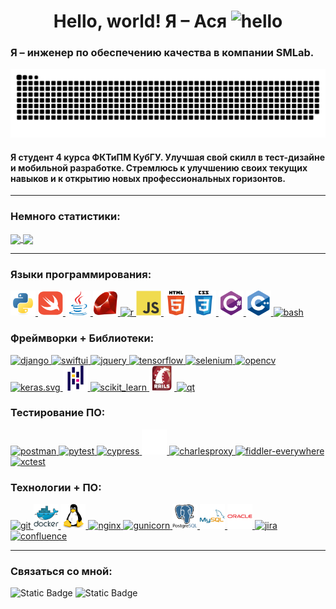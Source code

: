 <h1 align="center">Hello, world! Я – Ася <img src="https://user-images.githubusercontent.com/18350557/176309783-0785949b-9127-417c-8b55-ab5a4333674e.gif" alt="hello" width="40" height="40"/> </h1>
<h3>Я – инженер по обеспечению качества в компании SMLab.</h3>

<p align="center">
 <img width="600" src="https://raw.githubusercontent.com/platane/snk/output/github-contribution-grid-snake-dark.svg" alt="snake"/>
</p>

<h4> Я студент 4 курса ФКТиПМ КубГУ. Улучшая свой скилл в тест-дизайне и мобильной разработке. Стремлюсь к улучшению своих текущих навыков и к открытию новых профессиональных горизонтов. </h4>

---
<h3 align="left">Немного статистики:</h3>

<a href="https://github.com/asyanix">
  <img height=200 align="center" src="https://github-readme-stats.vercel.app/api/top-langs?username=asyanix&layout=compact&langs_count=8&card_width=320&theme=dark" />
</a>

<a href="https://github.com/asyanix">
  <img height=200 align="center" src="https://github-readme-stats.vercel.app/api?username=asyanix&card_width=320&theme=dark&rank_icon=github" />
</a>

</p>

---

<h3 align="left">Языки программирования:</h3>
<p align="left"> <a href="https://www.python.org" target="_blank" rel="noreferrer"> <img src="https://raw.githubusercontent.com/devicons/devicon/master/icons/python/python-original.svg" alt="python" width="40" height="40"/> </a> <a href="https://developer.apple.com/swift/" target="_blank" rel="noreferrer"> <img src="https://raw.githubusercontent.com/devicons/devicon/master/icons/swift/swift-original.svg" alt="swift" width="40" height="40"/> </a> <a href="https://www.java.com" target="_blank" rel="noreferrer"> <img src="https://raw.githubusercontent.com/devicons/devicon/master/icons/java/java-original.svg" alt="java" width="40" height="40"/> </a> <a href="https://www.ruby-lang.org/en/" target="_blank" rel="noreferrer"> <img src="https://raw.githubusercontent.com/devicons/devicon/master/icons/ruby/ruby-original.svg" alt="ruby" width="40" height="40"/> </a> <a href="https://www.r-project.org/" target="_blank" rel="noreferrer"> <img src="https://www.r-project.org/Rlogo.png" alt="r" width="40" height="40"/> </a>  <a href="https://developer.mozilla.org/en-US/docs/Web/JavaScript" target="_blank" rel="noreferrer"> <img src="https://raw.githubusercontent.com/devicons/devicon/master/icons/javascript/javascript-original.svg" alt="javascript" width="40" height="40"/> </a> <a href="https://www.w3.org/html/" target="_blank" rel="noreferrer"> <img src="https://raw.githubusercontent.com/devicons/devicon/master/icons/html5/html5-original-wordmark.svg" alt="html5" width="40" height="40"/> </a> <a href="https://www.w3schools.com/css/" target="_blank" rel="noreferrer"> <img src="https://raw.githubusercontent.com/devicons/devicon/master/icons/css3/css3-original-wordmark.svg" alt="css3" width="40" height="40"/> </a> <a href="https://www.w3schools.com/cs/" target="_blank" rel="noreferrer"> <img src="https://raw.githubusercontent.com/devicons/devicon/master/icons/csharp/csharp-original.svg" alt="csharp" width="40" height="40"/> </a> <a href="https://www.w3schools.com/cpp/" target="_blank" rel="noreferrer"> <img src="https://raw.githubusercontent.com/devicons/devicon/master/icons/cplusplus/cplusplus-original.svg" alt="cplusplus" width="40" height="40"/> </a> <a href="https://www.gnu.org/software/bash/" target="_blank" rel="noreferrer"> <img src="https://upload.wikimedia.org/wikipedia/commons/thumb/4/4b/Bash_Logo_Colored.svg/1024px-Bash_Logo_Colored.svg.png?20180723054350" alt="bash" width="40" height="40"/> </a>  </p>

</p>
<h3 align="left">Фреймворки + Библиотеки:</h3>
<p align="left"> <a href="https://www.djangoproject.com/" target="_blank" rel="noreferrer"> <img src="https://cdn.worldvectorlogo.com/logos/django.svg" alt="django" width="40" height="40"/> </a> <a href="https://developer.apple.com/swiftui/" target="_blank" rel="noreferrer"> <img src="https://developer.apple.com/assets/elements/icons/swiftui/swiftui-256x256_2x.png" alt="swiftui" width="40" height="40"/> </a> <a href="https://jquery.com/" target="_blank" rel="noreferrer"> <img src="https://icon.icepanel.io/Technology/svg/jQuery.svg" alt="jquery" width="40" height="40"/> </a> <a href="https://www.tensorflow.org" target="_blank" rel="noreferrer"> <img src="https://www.vectorlogo.zone/logos/tensorflow/tensorflow-icon.svg" alt="tensorflow" width="40" height="40"/> </a> <a href="https://www.selenium.dev" target="_blank" rel="noreferrer"> <img src="https://raw.githubusercontent.com/detain/svg-logos/780f25886640cef088af994181646db2f6b1a3f8/svg/selenium-logo.svg" alt="selenium" width="40" height="40"/> </a> <a href="https://opencv.org/" target="_blank" rel="noreferrer"> <img src="https://www.vectorlogo.zone/logos/opencv/opencv-icon.svg" alt="opencv" width="40" height="40"/> </a> <a href="https://keras.io/" target="_blank" rel="noreferrer"> <img src="https://icon.icepanel.io/Technology/svg/Keras.svg" alt="keras.svg" width="40" height="40"/> </a> <a href="https://pandas.pydata.org/" target="_blank" rel="noreferrer"> <img src="https://raw.githubusercontent.com/devicons/devicon/2ae2a900d2f041da66e950e4d48052658d850630/icons/pandas/pandas-original.svg" alt="pandas" width="40" height="40"/> </a> <a href="https://scikit-learn.org/" target="_blank" rel="noreferrer"> <img src="https://upload.wikimedia.org/wikipedia/commons/0/05/Scikit_learn_logo_small.svg" alt="scikit_learn" width="40" height="40"/> <a href="https://rubyonrails.org" target="_blank" rel="noreferrer"> <img src="https://raw.githubusercontent.com/devicons/devicon/master/icons/rails/rails-original-wordmark.svg" alt="rails" width="40" height="40"/> </a> </a> <a href="https://www.qt.io/" target="_blank" rel="noreferrer"> <img src="https://upload.wikimedia.org/wikipedia/commons/0/0b/Qt_logo_2016.svg" alt="qt" width="40" height="40"/> </a> </p>

</p>
<h3 align="left">Тестирование ПО:</h3>
<p align="left"> <a href="https://postman.com" target="_blank" rel="noreferrer"> <img src="https://www.vectorlogo.zone/logos/getpostman/getpostman-icon.svg" alt="postman" width="40" height="40"/> </a> <a href="https://docs.pytest.org/en/stable/" target="_blank" rel="noreferrer"> <img src="https://docs.pytest.org/en/stable/_static/pytest1.png" alt="pytest" width="40" height="40"/> </a> <a href="https://www.cypress.io" target="_blank" rel="noreferrer"> <img src="https://assets.streamlinehq.com/image/private/w_300,h_300,ar_1/f_auto/v1/icons/3/cypress-icon-moigrz5nimpd7rsob0bisu.png/cypress-icon-pg9bdlubveoefqouilbg.png?_a=DATAdtAAZAA0" alt="cypress" width="40" height="40"/> </a> <a href="https://developer.chrome.com/docs/devtools?hl=ru" target="_blank" rel="noreferrer"> <img src="https://raw.githubusercontent.com/ChromeDevTools/devtools-logo/master/logos/svg/chrome-devtools-square-responsive.svg" alt="devtools" width="40" height="40"/> </a> <a href="https://www.charlesproxy.com/" target="_blank" rel="noreferrer"> <img src="https://images.icon-icons.com/3053/PNG/512/charles_proxy_macos_bigsur_icon_190302.png" alt="charlesproxy" width="40" height="40"/> </a> <a href="https://www.telerik.com/download/fiddler-everywhere" target="_blank" rel="noreferrer"> <img src="https://camo.githubusercontent.com/2ac257fee629c0771292174b654c2db14dc335051c197fa88f9bb46d0cc5cb11/68747470733a2f2f312e62702e626c6f6773706f742e636f6d2f2d7750436d426f39564148552f5836524669696177466b492f4141414141414141466c592f37437262736b35456c65344f577038464c33354842722d46723744543041394c51434c63424741735948512f733230302f466964646c65722d457665727977686572652d49636f6e2e706e67" alt="fiddler-everywhere" width="40" height="40"/> </a> <a href="https://developer.apple.com/documentation/xctest" target="_blank" rel="noreferrer"> <img src="https://developer.apple.com/assets/elements/icons/swift-testing/swift-testing-64x64_2x.png" alt="xctest" width="40" height="40"/> </a>  </p>

</p>
<h3 align="left">Технологии + ПО:</h3>
<p align="left"> <a href="https://git-scm.com/" target="_blank" rel="noreferrer"> <img src="https://www.vectorlogo.zone/logos/git-scm/git-scm-icon.svg" alt="git" width="40" height="40"/> </a> <a href="https://www.docker.com/" target="_blank" rel="noreferrer"> <img src="https://raw.githubusercontent.com/devicons/devicon/master/icons/docker/docker-original-wordmark.svg" alt="docker" width="40" height="40"/> </a> <a href="https://www.linux.org/" target="_blank" rel="noreferrer"> <img src="https://raw.githubusercontent.com/devicons/devicon/master/icons/linux/linux-original.svg" alt="linux" width="40" height="40"/> </a> <a href="https://nginx.org/ru/" target="_blank" rel="noreferrer"> <img src="https://icon.icepanel.io/Technology/svg/NGINX.svg" alt="nginx" width="40" height="40"/> </a> <a href="https://gunicorn.org/" target="_blank" rel="noreferrer"> <img src="https://cdn.worldvectorlogo.com/logos/gunicorn.svg" alt="gunicorn" width="40" height="40"/> </a> <a href="https://www.postgresql.org" target="_blank" rel="noreferrer"> <img src="https://raw.githubusercontent.com/devicons/devicon/master/icons/postgresql/postgresql-original-wordmark.svg" alt="postgresql" width="40" height="40"/> </a> <a href="https://www.mysql.com/" target="_blank" rel="noreferrer"> <img src="https://raw.githubusercontent.com/devicons/devicon/master/icons/mysql/mysql-original-wordmark.svg" alt="mysql" width="40" height="40"/> </a> <a href="https://www.oracle.com/" target="_blank" rel="noreferrer"> <img src="https://raw.githubusercontent.com/devicons/devicon/master/icons/oracle/oracle-original.svg" alt="oracle" width="40" height="40"/> </a> <a href="https://www.atlassian.com/software/jira" target="_blank" rel="noreferrer"> <img src="https://icon.icepanel.io/Technology/svg/Jira.svg" alt="jira" width="40" height="40"/> </a>  <a href="https://www.atlassian.com/software/confluence" target="_blank" rel="noreferrer"> <img src="https://icon.icepanel.io/Technology/svg/Confluence.svg" alt="confluence" width="40" height="40"/> </a> </p>

</p>

---

<h3 align="left">Связаться со мной:</h3>

![Static Badge](https://img.shields.io/badge/telegram-3C3C3C?style=for-the-badge&logo=telegram&logoColor=26A5E4&link=https%3A%2F%2Ft.me%2Fasyanix)
![Static Badge](https://img.shields.io/badge/gmail-3C3C3C?style=for-the-badge&logo=gmail&logoColor=EA4335&link=mailto%3Acheuzh.asiet%40gmail.com) 

